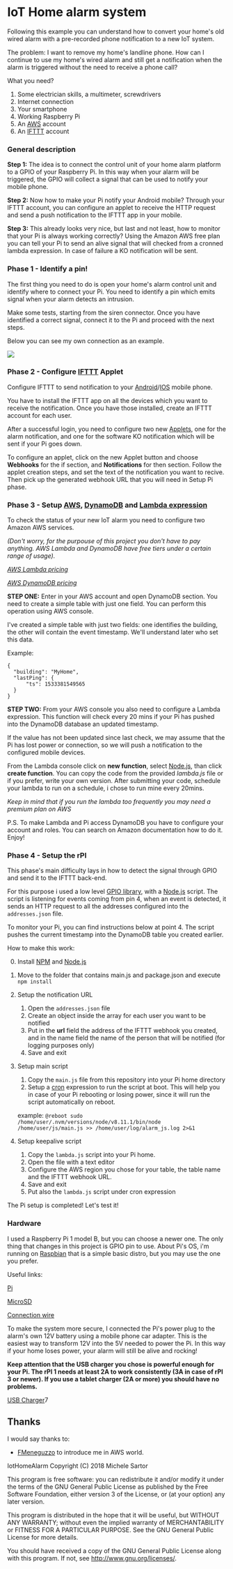 # IoT Home alarm system #

Following this example you can understand how to convert your home's old wired alarm with a pre-recorded phone notification to a new IoT system.

The problem: I want to remove my home's landline phone. How can I continue to use my home's wired alarm and still get a notification when the alarm is triggered without the need to receive a phone call?

What you need?

1. Some electrician skills, a multimeter, screwdrivers
2. Internet connection
3. Your smartphone
4. Working Raspberry Pi
5. An [AWS](https://aws.amazon.com/) account
6. An [IFTTT](https://ifttt.com/) account

### General description ###

**Step 1:** The idea is to connect the control unit of your home alarm platform to a GPIO of your Raspberry Pi. In this way when your alarm will be triggered, the GPIO will collect a signal that can be used to notify your mobile phone.

**Step 2:** Now how to make your Pi notify your Android mobile? Through your IFTTT account, you can configure an applet to receive the HTTP request and send a push notification to the IFTTT app in your mobile. 

**Step 3:** This already looks very nice, but last and not least, how to monitor that your Pi is always working correctly? Using the Amazon AWS free plan you can tell your Pi to send an alive signal that will checked from a cronned lambda expression. In case of failure a KO notification will be sent.

### Phase 1 - Identify a pin! ###
The first thing you need to do is open your home's alarm control unit and identify where to connect your Pi. You need to identify a pin which emits signal when your alarm detects an intrusion. 

Make some tests, starting from the siren connector. Once you have identified a correct signal, connect it to the Pi and proceed with the next steps.

Below you can see my own connection as an example.

<img src="circuit_example.png">

### Phase 2 - Configure [IFTTT](https://ifttt.com/) Applet ###
Configure IFTTT to send notification to your [Android](https://play.google.com/store/apps/details?id=com.ifttt.ifttt&hl=it)/[IOS](https://itunes.apple.com/it/app/ifttt/id660944635?mt=8) mobile phone.

You have to install the IFTTT app on all the devices which you want to receive the notification. Once you have those installed, create an IFTTT account for each user. 

After a successful login, you need to configure two new [Applets](https://ifttt.com/my_applets), one for the alarm notification, and one for the software KO notification which will be sent if your Pi goes down.

To configure an applet, click on the new Applet button and choose **Webhooks** for the if section, and **Notifications** for then section.
Follow the applet creation steps, and set the text of the notification you want to recive. Then pick up the generated webhook URL that you will need in Setup Pi phase.


### Phase 3 - Setup [AWS](https://aws.amazon.com/), [DynamoDB](https://aws.amazon.com/en/dynamodb/?hp=tile&so-exp=below) and [Lambda expression](https://aws.amazon.com/en/lambda/?nc2=h_m1) ###
To check the status of your new IoT alarm you need to configure two Amazon AWS services.

*(Don't worry, for the purpouse of this project you don't have to pay anything. AWS Lambda and DynamoDB have free tiers under a certain range of usage).*

*[AWS Lambda pricing](https://aws.amazon.com/en/lambda/pricing/)*

*[AWS DynamoDB pricing](https://aws.amazon.com/en/dynamodb/pricing/)*

**STEP ONE:** Enter in your AWS account and open DynamoDB section. You need to create a simple table with just one field. You can perform this operation using AWS console.

I've created a simple table with just two fields: one identifies the building, the other will contain the event timestamp.
We'll understand later who set this data.

Example:

```
{
  "building": "MyHome",
  "lastPing": {
      "ts": 1533381549565
  }
}
```

**STEP TWO:** From your AWS console you also need to configure a Lambda expression. 
This function will check every 20 mins if your Pi has pushed into the DynamoDB database an updated timestamp.

If the value has not been updated since last check, we may assume that the Pi has lost power or connection, so we will push a notification to the configured mobile devices.

From the Lambda console click on **new function**, select [Node.js](https://nodejs.org/), than click **create function**. 
You can copy the code from the provided _lambda.js_ file or if you prefer, write your own version. 
After submitting your code, schedule your lambda to run on a schedule, i chose to run mine every 20mins.

*Keep in mind that if you run the lambda too frequently you may need a premium plan on AWS*

P.S. To make Lambda and Pi access DynamoDB you have to configure your account and roles. You can search on Amazon documentation how to do it. Enjoy!

### Phase 4 - Setup the rPI ###
This phase's main difficulty lays in how to detect the signal through GPIO and send it to the IFTTT back-end. 

For this purpose i used a low level [GPIO library](https://github.com/fivdi/onoff), with a [Node.js](https://nodejs.org/) script. 
The script is listening for events coming from pin 4, when an event is detected, it sends an HTTP request to all the addresses configured into the `addresses.json` file.

To monitor your Pi, you can find instructions below at point 4. The script pushes the current timestamp into the DynamoDB table you created earlier.

How to make this work:

0. Install [NPM](https://www.npmjs.com/) and [Node.js](https://nodejs.org/)
1. Move to the folder that contains main.js and package.json and execute ```npm install```
2. Setup the notification URL
    1. Open the `addresses.json` file
    2. Create an object inside the array for each user you want to be notified
    3. Put in the **url** field the address of the IFTTT webhook you created, and in the name field the name of the person that will be notified (for logging purposes only)
    4. Save and exit
3. Setup main script
    1. Copy the `main.js` file from this repository into your Pi home directory
    2. Setup a [cron](https://en.wikipedia.org/wiki/Cron) expression to run the script at boot. This will help you in case of your Pi rebooting or losing power, since it will run the script automatically on reboot.

    example: 
    `@reboot sudo /home/user/.nvm/versions/node/v8.11.1/bin/node /home/user/js/main.js >> /home/user/log/alarm_js.log 2>&1`

4. Setup keepalive script
    1. Copy the `lambda.js` script into your Pi home.
    2. Open the file with a text editor
    3. Configure the AWS region you chose for your table, the table name and the IFTTT webhook URL.
    4. Save and exit
    5. Put also the `lambda.js` script under cron expression

The Pi setup is completed! Let's test it!

### Hardware ###

I used a Raspberry Pi 1 model B, but you can choose a newer one. The only thing that changes in this project is GPIO pin to use.
About Pi's OS, i'm running on [Raspbian](https://www.raspberrypi.org/downloads/raspbian/) that is a simple basic distro, but you may use the one you prefer.

Useful links:

[Pi](https://www.amazon.com/Raspberry-PI-Model-Scheda-madre/dp/B01CD5VC92/ref=sr_1_7?ie=UTF8&qid=1533383850&sr=8-7&keywords=raspberry)

[MicroSD](https://www.amazon.it/gp/product/B073K14CVB/ref=oh_aui_detailpage_o01_s00?ie=UTF8&psc=1)

[Connection wire](https://www.amazon.it/gp/product/B01N40EK6M/ref=oh_aui_detailpage_o06_s00?ie=UTF8&psc=1)

To make the system more secure, I connected the Pi's power plug to the alarm's own 12V battery using a mobile phone car adapter. This is the easiest way to transform 12V into the 5V needed to power the Pi.
In this way if your home loses power, your alarm will still be alive and rocking!

**Keep attention that the USB charger you chose is powerful enough for your Pi. The rPI 1 needs at least 2A to work consistently (3A in case of rPI 3 or newer). If you use a tablet charger (2A or more) you should have no problems.**
    
[USB Charger](https://www.amazon.com/AUKEY-Charger-Output-iPhone-Samsung/dp/B00M6QODH2/ref=sr_1_15?ie=UTF8&qid=1533384251&sr=8-15&keywords=mobile+car+charger)7


## Thanks

I would say thanks to:
- [FMeneguzzo](https://github.com/FMeneguzzo) to introduce me in AWS world.


IotHomeAlarm
Copyright (C) 2018  Michele Sartor

This program is free software: you can redistribute it and/or modify
it under the terms of the GNU General Public License as published by
the Free Software Foundation, either version 3 of the License, or
(at your option) any later version.

This program is distributed in the hope that it will be useful,
but WITHOUT ANY WARRANTY; without even the implied warranty of
MERCHANTABILITY or FITNESS FOR A PARTICULAR PURPOSE.  See the
GNU General Public License for more details.

You should have received a copy of the GNU General Public License
along with this program.  If not, see <http://www.gnu.org/licenses/>.